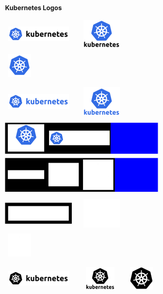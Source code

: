 

## Kubernetes Logos



<img bgcolor="#000000" src="/kubernetes/horizontal/color/kubernetes-horizontal-color.png" width="200" style="display:inline;vertical-align:middle;padding:2%;">    &nbsp;  &nbsp;  &nbsp; <img src="/kubernetes/stacked/color/kubernetes-stacked-color.png" width="120" style="display:inline;vertical-align:middle;padding:2%">&nbsp;  &nbsp;  &nbsp; <img src="/kubernetes/icon/color/kubernetes-icon-color.png" width="75" style="display:inline;vertical-align:middle;padding:2%">

<img src="/kubernetes/horizontal/all-blue-color/kubernetes-horizontal-all-blue-color.png" width="200" style="display:inline;vertical-align:middle;padding:2%">      &nbsp;  &nbsp;  &nbsp; <img src="/kubernetes/stacked/all-blue-color/kubernetes-stacked-all-blue-color.png" width="120" style="display:inline;vertical-align:middle;padding:2%">

<table bgcolor="blue">
  <tr>

  </tr>
  <tr>
    <td bgcolor="#000000"><img src="/kubernetes/stacked/white-text/kubernetes-stacked-white-text.png" width="120" style="display:inline;vertical-align:middle;padding:2%"></td>
    <td style="background-color:black !important"><img src="/kubernetes/horizontal/white-text/kubernetes-horizontal-white-text.png" width="200" style="display:inline;vertical-align:middle;padding:2%"></td>

  </tr>
</table>

<table bgcolor="blue">
  <tr>

  </tr>
  <tr>
    <td bgcolor="#000000"><img src="/kubernetes/horizontal/white/kubernetes-horizontal-white.png" width="120" style="display:inline;vertical-align:middle;padding:2%"></td>
    <td style="background-color:black !important"><img src="/kubernetes/stacked/white/kubernetes-stacked-white.png" width="100" style="display:inline;vertical-align:middle;padding:2%"></td>
    <td style="background-color:black !important"><img src="/kubernetes/icon/white/kubernetes-icon-white.png" width="100" style="display:inline;vertical-align:middle;padding:2%"></td>
  </tr>
</table>


<img src="/kubernetes/horizontal/white/kubernetes-horizontal-white.png" width="200" style="background-color:#000000;display:inline;vertical-align:middle;padding:2%">     &nbsp;  &nbsp;  &nbsp; <img src="/kubernetes/stacked/white/kubernetes-stacked-white.png" width="120" style="display:inline;vertical-align:middle;padding:2%">&nbsp;  &nbsp;  &nbsp; <img src="/kubernetes/icon/white/kubernetes-icon-white.png" width="75" style="display:inline;vertical-align:middle;padding:2%">

<img src="/kubernetes/horizontal/black/kubernetes-horizontal-black.png" width="200" style="display:inline;vertical-align:middle;padding:2%">      &nbsp;  &nbsp;  &nbsp; &nbsp;  <img src="/kubernetes/stacked/black/kubernetes-stacked-black.png" width="95" style="display:inline;vertical-align:middle;padding:2%">&nbsp;  &nbsp;  &nbsp; &nbsp;  <img src="/kubernetes/icon/black/kubernetes-icon-black.png" width="75" style="display:inline;vertical-align:middle;padding:2%">

<br><br>
</table>
</body>
</html>
